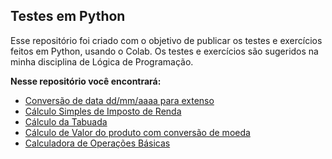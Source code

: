 

## Testes em Python



Esse repositório foi criado com o objetivo de publicar os testes e exercícios feitos em Python, usando o Colab. Os testes e exercícios são sugeridos na minha disciplina de Lógica de Programação.

**Nesse repositório você encontrará:**

 - [Conversão de data dd/mm/aaaa para extenso](https://colab.research.google.com/drive/1JKgjUTRw2pv6z-nv1TEsI0o6zMMVkPex#scrollTo=NdD34IYNwwxa&line=1&uniqifier=1)
 - [Cálculo Simples de Imposto de Renda](https://colab.research.google.com/drive/1DKrkd638wIINojtDqwdagsuH2vojAnHE#scrollTo=oWeGsXG_zfCJ&line=1&uniqifier=1)
 - [Cálculo da Tabuada](https://colab.research.google.com/drive/1FVmHNdkfpKTr8POdiNYhJthXOwZ-szyS#scrollTo=YVQcCGktqG_G&line=3&uniqifier=1)
 - [Cálculo de Valor do produto com conversão de moeda](https://colab.research.google.com/drive/1374kBn15jkbGGp_olMnzM-NBmtMxnmKQ#scrollTo=4Ub371OUdr-f&line=33&uniqifier=1)
 - [Calculadora de Operações Básicas](https://colab.research.google.com/drive/1XogvOf4OccScRVKiWqpiRkkobb_ErthH#scrollTo=WOurMPbH6ZNT&line=1&uniqifier=1)
